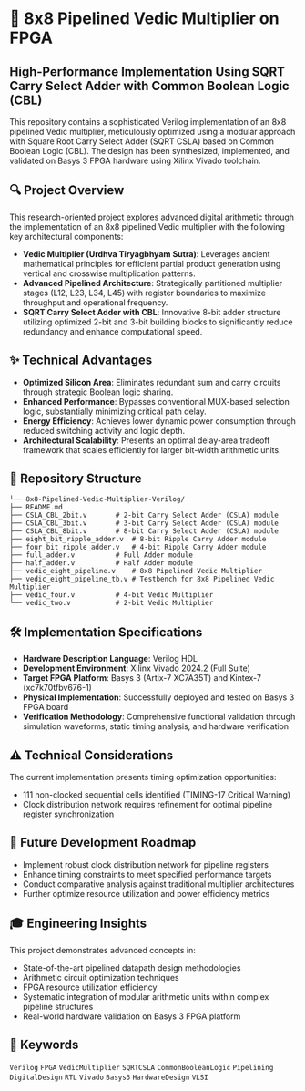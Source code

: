 # 🧮 8x8 Pipelined Vedic Multiplier on FPGA

## High-Performance Implementation Using SQRT Carry Select Adder with Common Boolean Logic (CBL)

This repository contains a sophisticated Verilog implementation of an 8x8 pipelined Vedic multiplier, meticulously optimized using a modular approach with Square Root Carry Select Adder (SQRT CSLA) based on Common Boolean Logic (CBL). The design has been synthesized, implemented, and validated on Basys 3 FPGA hardware using Xilinx Vivado toolchain.

## 🔍 Project Overview
This research-oriented project explores advanced digital arithmetic through the implementation of an 8x8 pipelined Vedic multiplier with the following key architectural components:

- **Vedic Multiplier (Urdhva Tiryagbhyam Sutra)**: Leverages ancient mathematical principles for efficient partial product generation using vertical and crosswise multiplication patterns.
- **Advanced Pipelined Architecture**: Strategically partitioned multiplier stages (L12, L23, L34, L45) with register boundaries to maximize throughput and operational frequency.
- **SQRT Carry Select Adder with CBL**: Innovative 8-bit adder structure utilizing optimized 2-bit and 3-bit building blocks to significantly reduce redundancy and enhance computational speed.

## ✨ Technical Advantages
- **Optimized Silicon Area**: Eliminates redundant sum and carry circuits through strategic Boolean logic sharing.
- **Enhanced Performance**: Bypasses conventional MUX-based selection logic, substantially minimizing critical path delay.
- **Energy Efficiency**: Achieves lower dynamic power consumption through reduced switching activity and logic depth.
- **Architectural Scalability**: Presents an optimal delay-area tradeoff framework that scales efficiently for larger bit-width arithmetic units.

## 📁 Repository Structure

    └── 8x8-Pipelined-Vedic-Multiplier-Verilog/
    ├── README.md
    ├── CSLA_CBL_2bit.v       # 2-bit Carry Select Adder (CSLA) module
    ├── CSLA_CBL_3bit.v       # 3-bit Carry Select Adder (CSLA) module
    ├── CSLA_CBL_8bit.v       # 8-bit Carry Select Adder (CSLA) module
    ├── eight_bit_ripple_adder.v  # 8-bit Ripple Carry Adder module
    ├── four_bit_ripple_adder.v   # 4-bit Ripple Carry Adder module
    ├── full_adder.v          # Full Adder module
    ├── half_adder.v          # Half Adder module
    ├── vedic_eight_pipeline.v    # 8x8 Pipelined Vedic Multiplier
    ├── vedic_eight_pipeline_tb.v # Testbench for 8x8 Pipelined Vedic Multiplier
    ├── vedic_four.v          # 4-bit Vedic Multiplier
    └── vedic_two.v           # 2-bit Vedic Multiplier

## 🛠️ Implementation Specifications
- **Hardware Description Language**: Verilog HDL
- **Development Environment**: Xilinx Vivado 2024.2 (Full Suite)
- **Target FPGA Platform**: Basys 3 (Artix-7 XC7A35T) and Kintex-7 (xc7k70tfbv676-1)
- **Physical Implementation**: Successfully deployed and tested on Basys 3 FPGA board
- **Verification Methodology**: Comprehensive functional validation through simulation waveforms, static timing analysis, and hardware verification

## ⚠️ Technical Considerations
The current implementation presents timing optimization opportunities:
- 111 non-clocked sequential cells identified (TIMING-17 Critical Warning)
- Clock distribution network requires refinement for optimal pipeline register synchronization

## 🚀 Future Development Roadmap
- Implement robust clock distribution network for pipeline registers
- Enhance timing constraints to meet specified performance targets
- Conduct comparative analysis against traditional multiplier architectures
- Further optimize resource utilization and power efficiency metrics

## 🎓 Engineering Insights
This project demonstrates advanced concepts in:
- State-of-the-art pipelined datapath design methodologies
- Arithmetic circuit optimization techniques
- FPGA resource utilization efficiency
- Systematic integration of modular arithmetic units within complex pipeline structures
- Real-world hardware validation on Basys 3 FPGA platform

## 🔑 Keywords
`Verilog` `FPGA` `VedicMultiplier` `SQRTCSLA` `CommonBooleanLogic` `Pipelining` `DigitalDesign` `RTL` `Vivado` `Basys3` `HardwareDesign` `VLSI`
